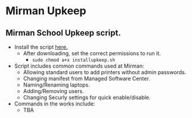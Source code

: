# Mirman Upkeep
## Mirman School Upkeep script.
* Install the script [here.](https://www.dropbox.com/s/lxacdxc9y7bm2bf/installupkeep.sh?dl=1)
    * After downloading, set the correct permissions to run it.
        * `sudo chmod a+x installupkeep.sh`
* Script includes common commands used at Mirman:
    * Allowing standard users to add printers without admin passwords.
    * Changing manifest from Managed Software Center.
    * Naming/Renaming laptops.
    * Adding/Removing users.
    * Changing Securly settings for quick enable/disable.
* Commands in the works include:
    * TBA